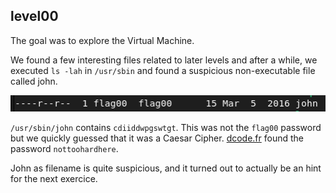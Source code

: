 ## level00

The goal was to explore the Virtual Machine.

We found a few interesting files related to later levels and after a while, we executed `ls -lah` in `/usr/sbin` and found a suspicious non-executable file called john.

![Alt text](image.png)

`/usr/sbin/john` contains `cdiiddwpgswtgt`. This was not the `flag00` password but we quickly guessed that it was a Caesar Cipher. [dcode.fr](https://www.dcode.fr/caesar-cipher) found the password `nottoohardhere`.

John as filename is quite suspicious, and it turned out to actually be an hint for the next exercice.   